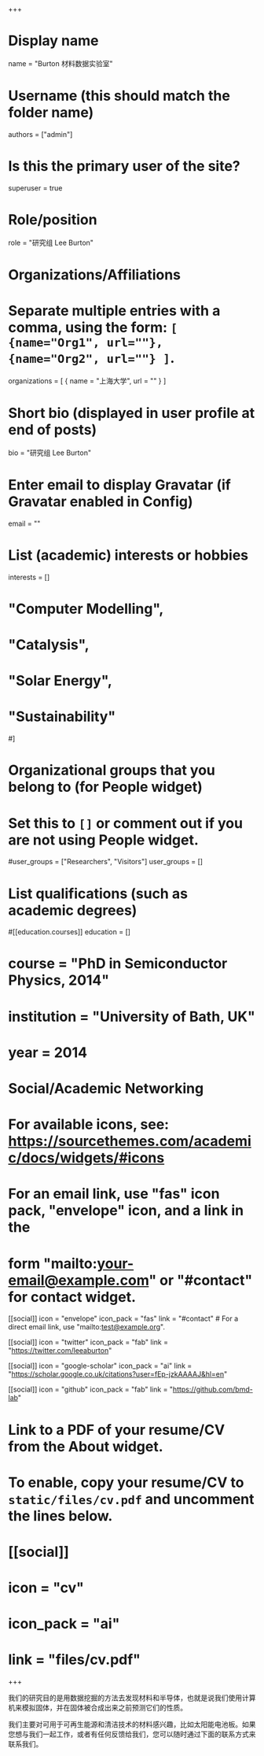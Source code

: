 +++
# Display name
name = "Burton 材料数据实验室"

# Username (this should match the folder name)
authors = ["admin"]

# Is this the primary user of the site?
superuser = true

# Role/position
role = "研究组 Lee Burton"

# Organizations/Affiliations
#   Separate multiple entries with a comma, using the form: `[ {name="Org1", url=""}, {name="Org2", url=""} ]`.
organizations = [ { name = "上海大学", url = "" } ]

# Short bio (displayed in user profile at end of posts)
bio = "研究组 Lee Burton"

# Enter email to display Gravatar (if Gravatar enabled in Config)
email = ""

# List (academic) interests or hobbies
interests = []
#  "Computer Modelling",
#  "Catalysis",
#  "Solar Energy",
#  "Sustainability"
#]

# Organizational groups that you belong to (for People widget)
#   Set this to `[]` or comment out if you are not using People widget.
#user_groups = ["Researchers", "Visitors"]
user_groups = []

# List qualifications (such as academic degrees)
#[[education.courses]]
education = []
#  course = "PhD in Semiconductor Physics, 2014"
#  institution = "University of Bath, UK"
#  year = 2014

 
# Social/Academic Networking
# For available icons, see: https://sourcethemes.com/academic/docs/widgets/#icons
#   For an email link, use "fas" icon pack, "envelope" icon, and a link in the
#   form "mailto:your-email@example.com" or "#contact" for contact widget.

[[social]]
  icon = "envelope"
  icon_pack = "fas"
  link = "#contact"  # For a direct email link, use "mailto:test@example.org".

[[social]]
  icon = "twitter"
  icon_pack = "fab"
  link = "https://twitter.com/leeaburton"

[[social]]
  icon = "google-scholar"
  icon_pack = "ai"
  link = "https://scholar.google.co.uk/citations?user=fEp-jzkAAAAJ&hl=en"

[[social]]
  icon = "github"
  icon_pack = "fab"
  link = "https://github.com/bmd-lab"

# Link to a PDF of your resume/CV from the About widget.
# To enable, copy your resume/CV to `static/files/cv.pdf` and uncomment the lines below.
# [[social]]
#   icon = "cv"
#   icon_pack = "ai"
#   link = "files/cv.pdf"

+++

我们的研究目的是用数据挖掘的方法去发现材料和半导体，也就是说我们使用计算机来模拟固体，并在固体被合成出来之前预测它们的性质。

我们主要对可用于可再生能源和清洁技术的材料感兴趣，比如太阳能电池板。如果您想与我们一起工作，或者有任何反馈给我们，您可以随时通过下面的联系方式来联系我们。
